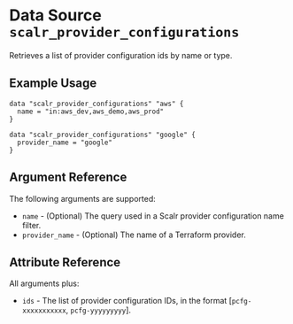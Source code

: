
# Data Source `scalr_provider_configurations` 

Retrieves a list of provider configuration ids by name or type.

## Example Usage

```hcl
data "scalr_provider_configurations" "aws" {
  name = "in:aws_dev,aws_demo,aws_prod"
}

data "scalr_provider_configurations" "google" {
  provider_name = "google"
}
```

## Argument Reference

The following arguments are supported:

* `name` - (Optional) The query used in a Scalr provider configuration name filter.
* `provider_name` - (Optional) The name of a Terraform provider.

## Attribute Reference

All arguments plus:

* `ids` - The list of provider configuration IDs, in the format [`pcfg-xxxxxxxxxxx`, `pcfg-yyyyyyyyy`].